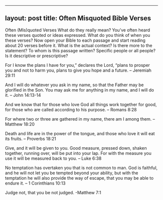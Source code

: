 -----
layout: post
title: Often Misquoted Bible Verses
-----
Often (Mis)quoted Verses
What do they really mean?
You’ve often heard these verses quoted or ideas expressed. What do you think of when you these verses? Now open your Bible to each passage and start reading about 20 verses before it. What is the actual context? Is there more to the statement? To whom is this passage written? Specific people or all people? Is it descriptive or prescriptive?

For I know the plans I have for you,” declares the Lord, “plans to prosper you and not to harm you, plans to give you hope and a future. – Jeremiah 29:11

And I will do whatever you ask in my name, so that the Father may be glorified in the Son. You may ask me for anything in my name, and I will do it. – John 14:13-14

And we know that for those who love God all things work together for good, for those who are called according to his purpose. – Romans 8:28

For where two or three are gathered in my name, there am I among them. – Matthew 18:20

Death and life are in the power of the tongue, and those who love it will eat its fruits. – Proverbs 18:21

Give, and it will be given to you. Good measure, pressed down, shaken together, running over, will be put into your lap. For with the measure you use it will be measured back to you. – Luke 6:38

No temptation has overtaken you that is not common to man. God is faithful, and he will not let you be tempted beyond your ability, but with the temptation he will also provide the way of escape, that you may be able to endure it. – 1 Corinthians 10:13

Judge not, that you be not judged. -Matthew 7:1

